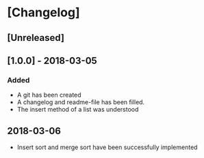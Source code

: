 # [Changelog]

## [Unreleased]

## [1.0.0] - 2018-03-05
### Added
- A git has been created
- A changelog and readme-file has been filled.
- The insert method of a list was understood

## 2018-03-06
- Insert sort and merge sort have been successfully implemented
